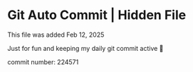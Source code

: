 # Git Auto Commit | Hidden File

This file was added Feb 12, 2025

Just for fun and keeping my daily git commit active 🤪

commit number: 224571
